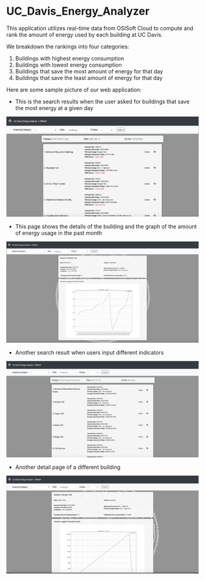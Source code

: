 # UC_Davis_Energy_Analyzer

This application utilizes real-time data from OSISoft Cloud to compute and rank the amount of energy used by each building at UC Davis.

We breakdown the rankings into four categories:

1. Buildings with highest energy consumption
2. Buildings with lowest energy consumption
3. Buildings that save the most amount of energy for that day
4. Buildings that save the least amount of energy for that day

Here are some sample picture of our web application:

- This is the search results when the user asked for buildings that save the most energy at a given day

![alt text](static/images/demo_1.png)

- This page shows the details of the building and the graph of the amount of energy usage in the past month

![alt text](static/images/demo_2.png)

- Another search result when users input different indicators

![alt text](static/images/demo_3.png)

- Another detail page of a different building

![alt text](static/images/demo_4.png)
